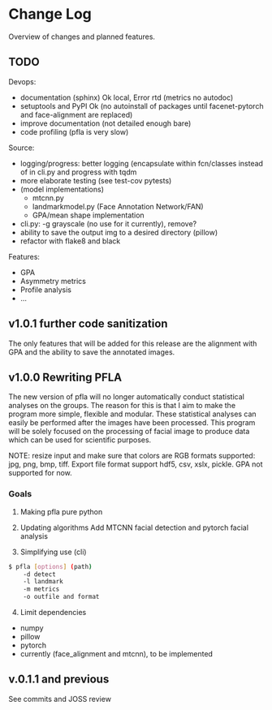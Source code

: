 # Change Log

Overview of changes and planned features.

## TODO

Devops:

- documentation (sphinx) Ok local, Error rtd (metrics no autodoc)
- setuptools and PyPI Ok (no autoinstall of packages until facenet-pytorch and
  face-alignment are replaced)
- improve documentation (not detailed enough bare)
- code profiling (pfla is very slow)

Source:

- logging/progress: better logging (encapsulate within fcn/classes
	instead of in cli.py and progress with tqdm
- more elaborate testing (see test-cov pytests)
- (model implementations)
	* mtcnn.py
	* landmarkmodel.py (Face Annotation Network/FAN)
	* GPA/mean shape implementation
- cli.py: -g grayscale (no use for it currently), remove?
- ability to save the output img to a desired directory (pillow)
- refactor with flake8 and black

Features:

- GPA
- Asymmetry metrics
- Profile analysis
- ...

## v1.0.1 further code sanitization

The only features that will be added for this release are the alignment with
GPA and the ability to save the annotated images.

## v1.0.0 Rewriting PFLA

The new version of pfla will no longer automatically conduct statistical
analyses on the groups. The reason for this is that I aim to make the program
more simple, flexible and modular. These statistical analyses can easily be
performed after the images have been processed. This program will be solely
focused on the processing of facial image to produce data which can be used for
scientific purposes.

NOTE: resize input and make sure that colors are RGB formats supported: jpg,
png, bmp, tiff. Export file format support hdf5, csv, xslx, pickle. GPA not
supported for now.

### Goals

1. Making pfla pure python

2. Updating algorithms
	Add MTCNN facial detection and pytorch facial analysis

3. Simplifying use (cli)

```bash
$ pfla [options] (path)
	-d detect
	-l landmark
	-m metrics
	-o outfile and format
```

4. Limit dependencies

- numpy
- pillow
- pytorch
- currently (face\_alignment and mtcnn), to be implemented

## v.0.1.1 and previous

See commits and JOSS review


